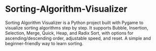 # Sorting-Algorithm-Visualizer
Sorting Algorithm Visualizer is a Python project built with Pygame to visualize sorting algorithms step by step. It supports Bubble, Insertion, Selection, Merge, Quick, Heap, and Radix Sort, with options for ascending/descending order, adjustable speed, and reset. A simple and beginner-friendly way to learn sorting.
